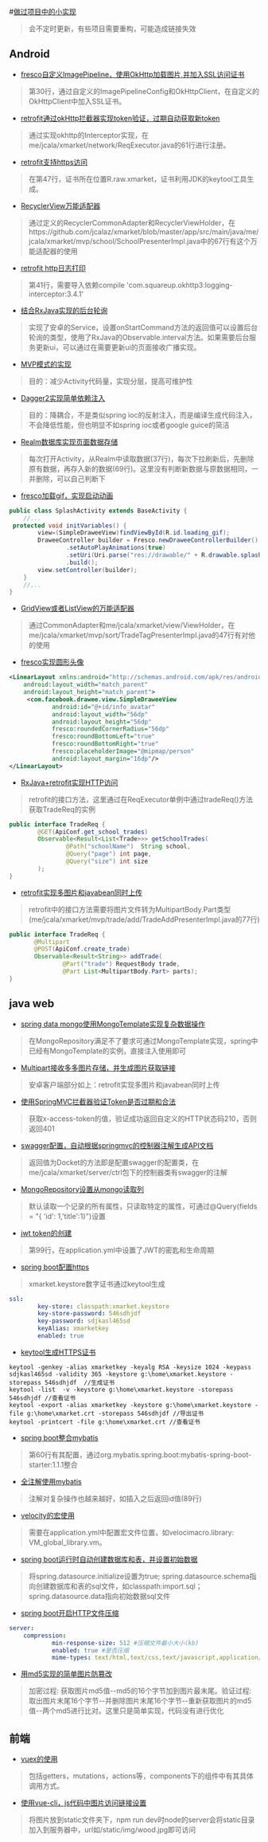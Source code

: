 #[做过项目中的小实现](https://github.com/jcalaz)

> 会不定时更新，有些项目需要重构，可能造成链接失效


## Android
- [fresco自定义ImagePipeline，使用OkHttp加载图片,并加入SSL访问证书](https://github.com/jcalaz/xmarket/blob/master/app/src/main/java/me/jcala/xmarket/app/App.java)

> 第30行，通过自定义的ImagePipelineConfig和OkHttpClient，在自定义的OkHttpClient中加入SSL证书。

- [retrofit通过okHttp拦截器实现token验证，过期自动获取新token](https://github.com/jcalaz/xmarket/blob/master/app/src/main/java/me/jcala/xmarket/network/TokenInterceptor.java)

> 通过实现okhttp的Interceptor实现，在me/jcala/xmarket/network/ReqExecutor.java的61行进行注册。

- [retrofit支持https访问](https://github.com/jcalaz/xmarket/blob/master/app/src/main/java/me/jcala/xmarket/network/ReqExecutor.java)

> 在第47行，证书所在位置R.raw.xmarket，证书利用JDK的keytool工具生成。

- [RecyclerView万能适配器](https://github.com/jcalaz/xmarket/blob/master/app/src/main/java/me/jcala/xmarket/view/RecyclerCommonAdapter.java)

> 通过定义的RecyclerCommonAdapter和RecyclerViewHolder，在https://github.com/jcalaz/xmarket/blob/master/app/src/main/java/me/jcala/xmarket/mvp/school/SchoolPresenterImpl.java中的67行有这个万能适配器的使用

- [retrofit http日志打印](https://github.com/jcalaz/xmarket/blob/master/app/src/main/java/me/jcala/xmarket/network/ReqExecutor.java)

> 第41行，需要导入依赖compile 'com.squareup.okhttp3:logging-interceptor:3.4.1'

- [结合RxJava实现的后台轮询](https://github.com/jcalaz/xmarket/blob/master/app/src/main/java/me/jcala/xmarket/mvp/message/MessageService.java)

> 实现了安卓的Service，设置onStartCommand方法的返回值可以设置后台轮询的类型，使用了RxJava的Observable.interval方法。如果需要后台服务更新ui，可以通过在需要更新ui的页面接收广播实现。

- [MVP模式的实现](https://github.com/jcalaz/xmarket/tree/master/app/src/main/java/me/jcala/xmarket/mvp/school)

> 目的：减少Activity代码量，实现分层，提高可维护性

- [Dagger2实现简单依赖注入](https://github.com/jcalaz/xmarket/tree/master/app/src/main/java/me/jcala/xmarket/di)

> 目的：降耦合，不是类似spring ioc的反射注入，而是编译生成代码注入，不会降低性能，但也明显不如spring ioc或者google guice的简洁

- [Realm数据库实现页面数据存储](https://github.com/jcalaz/xmarket/blob/master/app/src/main/java/me/jcala/xmarket/mvp/sort/TradeTagPresenterImpl.java)

> 每次打开Activity，从Realm中读取数据(37行)，每次下拉刷新后，先删除原有数据，再存入新的数据(69行)。这里没有判断新数据与原数据相同，一并删除，可以自己判断下

- [fresco加载gif，实现启动动画](https://github.com/jcalaz/xmarket/blob/master/app/src/main/java/me/jcala/xmarket/mvp/splash/SplashActivity.java)

```java
public class SplashActivity extends BaseActivity {
    //...
 protected void initVariables() {
        view=(SimpleDraweeView)findViewById(R.id.loading_gif);
        DraweeController builder = Fresco.newDraweeControllerBuilder()
                .setAutoPlayAnimations(true)
                .setUri(Uri.parse("res://drawable/" + R.drawable.splash_loading))//设置uri
                .build();
        view.setController(builder);
    }
    //...
}
```

- [GridView或者ListView的万能适配器](https://github.com/jcalaz/xmarket/blob/master/app/src/main/java/me/jcala/xmarket/view/CommonAdapter.java)

> 通过CommonAdapter和me/jcala/xmarket/view/ViewHolder，在me/jcala/xmarket/mvp/sort/TradeTagPresenterImpl.java的47行有对他的使用

- [fresco实现圆形头像](https://github.com/jcalaz/xmarket/blob/master/app/src/main/res/layout/main_slide.xml)

```xml
<LinearLayout xmlns:android="http://schemas.android.com/apk/res/android"
    android:layout_width="match_parent"
    android:layout_height="match_parent">
     <com.facebook.drawee.view.SimpleDraweeView
            android:id="@+id/info_avatar"
            android:layout_width="56dp"
            android:layout_height="56dp"
            fresco:roundedCornerRadius="56dp"
            fresco:roundBottomLeft="true"
            fresco:roundBottomRight="true"
            fresco:placeholderImage="@mipmap/person"
            android:layout_margin="16dp"/>
</LinearLayout>
```
- [RxJava+retrofit实现HTTP访问](https://github.com/jcalaz/xmarket/blob/master/app/src/main/java/me/jcala/xmarket/mvp/school/SchoolModelImpl.java)

> retrofit的接口方法，这里通过在ReqExecutor单例中通过tradeReq()方法获取TradeReq的实例
```java
public interface TradeReq {
        @GET(ApiConf.get_school_trades)
        Observable<Result<List<Trade>>> getSchoolTrades(
                @Path("schoolName")  String school,
                @Query("page") int page,
                @Query("size") int size
        );
}
```

- [retrofit实现多图片和javabean同时上传](https://github.com/jcalaz/xmarket/blob/master/app/src/main/java/me/jcala/xmarket/mvp/trade/add/TradeAddModelImpl.java)

> retrofit中的接口方法需要将图片文件转为MultipartBody.Part类型(me/jcala/xmarket/mvp/trade/add/TradeAddPresenterImpl.java的77行)
```java
public interface TradeReq {
       @Multipart
       @POST(ApiConf.create_trade)
       Observable<Result<String>> addTrade(
               @Part("trade") RequestBody trade,
               @Part List<MultipartBody.Part> parts);
}
```

## java web
- [spring data mongo使用MongoTemplate实现复杂数据操作](https://github.com/jcalaz/xmarket-server/blob/master/src/main/java/me/jcala/xmarket/server/repository/CustomRepositoryImpl.java)

> 在MongoRepository满足不了要求可通过MongoTemplate实现，spring中已经有MongoTemplate的实例，直接注入使用即可 

- [Multipart接收多多图片存储，并生成图片获取链接](https://github.com/jcalaz/xmarket-server/blob/master/src/main/java/me/jcala/xmarket/server/utils/FileTool.java)

> 安卓客户端部分如上：retrofit实现多图片和javabean同时上传

- [使用SpringMVC拦截器验证Token是否过期和合法](https://github.com/jcalaz/xmarket-server/blob/master/src/main/java/me/jcala/xmarket/server/interceptor/TokenInterceptor.java)

> 获取x-access-token的值，验证成功返回自定义的HTTP状态码210，否则返回401

- [swagger配置，自动根据springmvc的控制器注解生成API文档](https://github.com/jcalaz/xmarket-server/blob/master/src/main/java/me/jcala/xmarket/server/conf/RestConfig.java)

> 返回值为Docket的方法即是配置swagger的配置类，在me/jcala/xmarket/server/ctrl包下的控制器类有swagger的注解

- [MongoRepository设置从mongo读取列](https://github.com/jcalaz/xmarket-server/blob/master/src/main/java/me/jcala/xmarket/server/repository/TradeRepository.java)

> 默认读取一个记录的所有属性，只读取特定的属性，可通过@Query(fields = "{ 'id': 1,'title':1}")设置

- [jwt token的创建](https://github.com/jcalaz/xmarket-server/blob/master/src/main/java/me/jcala/xmarket/server/service/UserServiceImpl.java)

> 第99行，在application.yml中设置了JWT的密匙和生命周期 

- [spring boot配置https](https://github.com/jcalaz/xmarket-server/blob/master/src/main/resources/application-dev.yml)

> xmarket.keystore数字证书通过keytool生成
```yaml
ssl:
        key-store: classpath:xmarket.keystore
        key-store-password: 546sdhjdf
        key-password: sdjkasl465sd
        keyAlias: xmarketkey
        enabled: true
```

- [keytool生成HTTPS证书](https://github.com/jcalaz/xmarket-server)

```
keytool -genkey -alias xmarketkey -keyalg RSA -keysize 1024 -keypass sdjkasl465sd -validity 365 -keystore g:\home\xmarket.keystore -storepass 546sdhjdf  //生成证书
keytool -list  -v -keystore g:\home\xmarket.keystore -storepass 546sdhjdf //查看证书
keytool -export -alias xmarketkey -keystore g:\home\xmarket.keystore -file g:\home\xmarket.crt -storepass 546sdhjdf //导出证书
keytool -printcert -file g:\home\xmarket.crt //查看证书
```

- [spring boot整合mybatis](https://github.com/jcalaz/jcalaBlog/blob/master/src/main/resources/application-dev.yml)

> 第60行有其配置，通过org.mybatis.spring.boot:mybatis-spring-boot-starter:1.1.1整合

- [全注解使用mybatis](https://github.com/jcalaz/jcalaBlog/blob/master/src/main/java/me/jcala/blog/mapping/BlogMapper.java)

> 注解对复杂操作也越来越好，如插入之后返回id值(89行)

- [velocity的宏使用](https://github.com/jcalaz/jcalaBlog/blob/master/src/main/resources/templates/VM_global_library.vm)

> 需要在application.yml中配置宏文件位置，如velocimacro.library: VM_global_library.vm。

- [spring boot运行时自动创建数据库和表，并设置初始数据](https://github.com/jcalaz/jcalaBlog/blob/master/src/main/resources/application-dev.yml)

> 将spring.datasource.initialize设置为true; spring.datasource.schema指向创建数据库和表的sql文件，如classpath:import.sql；spring.datasource.data指向初始数据sql文件

- [spring boot开启HTTP文件压缩](https://github.com/jcalaz/jcalaBlog/blob/master/src/main/resources/application-dev.yml)

```yaml
server:
    compression:
            min-response-size: 512 #压缩文件最小大小(kb)
            enabled: true #是否压缩
            mime-types: text/html,text/css,text/javascript,application/javascript,image/gif,image/png,image/jpg #要压缩的文件格式
```

- [用md5实现的简单图片防篡改](https://github.com/jcalaz/tip/blob/master/src/main/java/me/jcala/tip/img/PreventImgTamper.java)

> 加密过程: 获取图片md5值--md5的16个字节加到图片最末尾。验证过程: 取出图片末尾16个字节--并删除图片末尾16个字节--重新获取图片的md5值--两个md5进行比对。这里只是简单实现，代码没有进行优化

## 前端

- [vuex的使用](https://github.com/jcalaz/jchat/tree/master/ui/src/vuex)

> 包括getters，mutations，actions等，components下的组件中有其具体调用方式。

- [使用vue-cli，js代码中图片访问链接设置](https://github.com/jcalaz/jchat/tree/master/ui/static)

> 将图片放到static文件夹下，npm run dev时node的server会将static目录加入到服务器中，url如/static/img/wood.jpg即可访问


